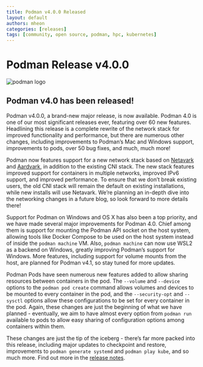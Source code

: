 ```yaml
---
title: Podman v4.0.0 Released
layout: default
authors: mheon
categories: [releases]
tags: [community, open source, podman, hpc, kubernetes]
---
```


# Podman Release v4.0.0

![podman logo](https://podman.io/images/podman.svg)

## Podman v4.0 has been released!

Podman v4.0.0, a brand-new major release, is now available. Podman 4.0 is one of our most significant releases ever, featuring over 60 new features. Headlining this release is a complete rewrite of the network stack for improved functionality and performance, but there are numerous other changes, including improvements to Podman’s Mac and Windows support, improvements to pods, over 50 bug fixes, and much, much more!

<!--readmore-->

Podman now features support for a new network stack based on [Netavark](https://github.com/containers/netavark) and [Aardvark](https://github.com/containers/aardvark-dns), in addition to the existing CNI stack. The new stack features improved support for containers in multiple networks, improved IPv6 support, and improved performance. To ensure that we don’t break existing users, the old CNI stack will remain the default on existing installations, while new installs will use Netavark. We’re planning an in-depth dive into the networking changes in a future blog, so look forward to more details there!

Support for Podman on Windows and OS X has also been a top priority, and we have made several major improvements for Podman 4.0. Chief among them is support for mounting the Podman API socket on the host system, allowing tools like Docker Compose to be used on the host system instead of inside the `podman machine` VM. Also, `podman machine` can now use WSL2 as a backend on Windows, greatly improving Podman’s support for Windows. More features, including support for volume mounts from the host, are planned for Podman v4.1, so stay tuned for more updates.

Podman Pods have seen numerous new features added to allow sharing resources between containers in the pod. The `--volume` and `--device` options to the `podman pod create` command allows volumes and devices to be mounted to every container in the pod, and the `--security-opt` and `--sysctl` options allow these configurations to be set for every container in the pod. Again, these changes are just the beginning of what we have planned - eventually, we aim to have almost every option from `podman run` available to pods to allow easy sharing of configuration options among containers within them.

These changes are just the tip of the iceberg - there’s far more packed into this release, including major updates to checkpoint and restore, improvements to `podman generate systemd` and `podman play kube`, and so much more. Find out more in the [release notes](https://github.com/containers/podman/releases/tag/v4.0.0).
